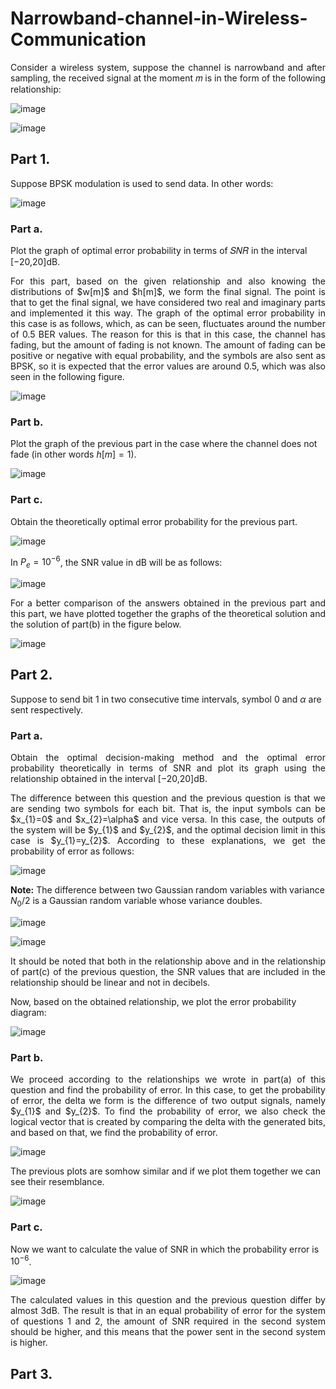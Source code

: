 # Narrowband-channel-in-Wireless-Communication
<p align="justify"> Consider a wireless system, suppose the channel is narrowband and after sampling, the received signal at the moment 𝑚 is in the form of the following relationship: </p>

![image](https://github.com/SogolGoodarzi/Narrowband-channel-in-Wireless-Communication/assets/125180530/a77e2304-7398-4c05-b1b2-8635e9d780f3)

![image](https://github.com/SogolGoodarzi/Narrowband-channel-in-Wireless-Communication/assets/125180530/6af6b12f-7f6a-4a5b-8fe1-99d88aa97f4f)

## Part 1.
Suppose BPSK modulation is used to send data. In other words:

![image](https://github.com/SogolGoodarzi/Narrowband-channel-in-Wireless-Communication/assets/125180530/1ac71f49-d45e-4329-9022-ea623bd9a9f3)

### Part a.
Plot the graph of optimal error probability in terms of 𝑆𝑁𝑅 in the interval [−20,20]dB.

<p align="justify"> For this part, based on the given relationship and also knowing the distributions of $w[m]$ and $h[m]$, we form the final signal. The point is that to get the final signal, we have considered two real and imaginary parts and implemented it this way. The graph of the optimal error probability in this case is as follows, which, as can be seen, fluctuates around the number of 0.5 BER values. The reason for this is that in this case, the channel has fading, but the amount of fading is not known. The amount of fading can be positive or negative with equal probability, and the symbols are also sent as BPSK, so it is expected that the error values ​​are around 0.5, which was also seen in the following figure. </p>

![image](https://github.com/SogolGoodarzi/Narrowband-channel-in-Wireless-Communication/assets/125180530/8d5242b8-25c0-4379-a9f1-f4d520e29a4e)

### Part b.
Plot the graph of the previous part in the case where the channel does not fade (in other words $h[m]=1$).

![image](https://github.com/SogolGoodarzi/Narrowband-channel-in-Wireless-Communication/assets/125180530/6eaa82af-92e8-47a3-94c7-b39a869e7d80)

### Part c.
Obtain the theoretically optimal error probability for the previous part.

![image](https://github.com/SogolGoodarzi/Narrowband-channel-in-Wireless-Communication/assets/125180530/0ec8eec7-9e5a-4e7f-b72a-07e594ca8d4c)

In $P_{e}=10^{−6}$, the SNR value in dB will be as follows:

![image](https://github.com/SogolGoodarzi/Narrowband-channel-in-Wireless-Communication/assets/125180530/b1eaede0-a3fe-458f-9a89-974bc6d479f6)

<p align="justify"> For a better comparison of the answers obtained in the previous part and this part, we have plotted together the graphs of the theoretical solution and the solution of part(b) in the figure below. </p>

![image](https://github.com/SogolGoodarzi/Narrowband-channel-in-Wireless-Communication/assets/125180530/48bce361-437f-4c5c-bd09-bff9f6a12c43)

## Part 2.
Suppose to send bit 1 in two consecutive time intervals, symbol 0 and $\alpha$ are sent respectively.

### Part a.
<p align="justify"> Obtain the optimal decision-making method and the optimal error probability theoretically in terms of SNR and plot its graph using the relationship obtained in the interval [−20,20]dB. </p>

<p align="justify"> The difference between this question and the previous question is that we are sending two symbols for each bit. That is, the input symbols can be $x_{1}=0$  and $x_{2}=\alpha$ and vice versa. In this case, the outputs of the system will be $y_{1}$ and $y_{2}$, and the optimal decision limit in this case is $y_{1}=y_{2}$. According to these explanations, we get the probability of error as follows: </p>

![image](https://github.com/SogolGoodarzi/Narrowband-channel-in-Wireless-Communication/assets/125180530/01a70a50-716a-4949-a4d7-8fd18bba2219)

**Note:** The difference between two Gaussian random variables with variance $N_{0}/2$ is a Gaussian random variable whose variance doubles.

![image](https://github.com/SogolGoodarzi/Narrowband-channel-in-Wireless-Communication/assets/125180530/a865c602-a9e9-40cb-b591-ffa45c1e434e)

![image](https://github.com/SogolGoodarzi/Narrowband-channel-in-Wireless-Communication/assets/125180530/135014f2-85f8-4c45-a71d-4e120a6bbe76)

<p align="justify"> It should be noted that both in the relationship above and in the relationship of part(c) of the previous question, the SNR values ​​that are included in the relationship should be linear and not in decibels. </p>

Now, based on the obtained relationship, we plot the error probability diagram:

![image](https://github.com/SogolGoodarzi/Narrowband-channel-in-Wireless-Communication/assets/125180530/88b6cb13-a0d9-46d3-b8fe-b2f58cd1ca20)

### Part b.
<p align="justify"> We proceed according to the relationships we wrote in part(a) of this question and find the probability of error. In this case, to get the probability of error, the delta we form is the difference of two output signals, namely $y_{1}$ and $y_{2}$. To find the probability of error, we also check the logical vector that is created by comparing the delta with the generated bits, and based on that, we find the probability of error. </p>

![image](https://github.com/SogolGoodarzi/Narrowband-channel-in-Wireless-Communication/assets/125180530/4f4f0534-59f0-4b52-a57c-a9b864d1e162)

The previous plots are somhow similar and if we plot them together we can see their resemblance.

![image](https://github.com/SogolGoodarzi/Narrowband-channel-in-Wireless-Communication/assets/125180530/56f7ff25-eafb-4383-b5dc-f5363264438d)

### Part c.
Now we want to calculate the value of SNR in which the probability error is $10^{-6}$.

![image](https://github.com/SogolGoodarzi/Narrowband-channel-in-Wireless-Communication/assets/125180530/de5fd1ff-dd46-4dc4-8ac4-31201ca420d9)

<p align="justify"> The calculated values ​​in this question and the previous question differ by almost 3dB. The result is that in an equal probability of error for the system of questions 1 and 2, the amount of SNR required in the second system should be higher, and this means that the power sent in the second system is higher. </p>

## Part 3.

















